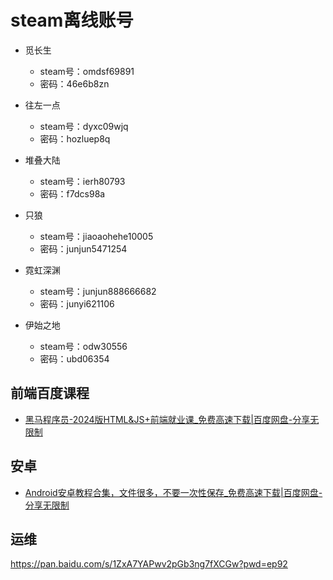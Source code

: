 # steam离线账号

* 觅长生
  * steam号：omdsf69891
  * 密码：46e6b8zn

* 往左一点
  * steam号：dyxc09wjq
  * 密码：hozluep8q
* 堆叠大陆
  * steam号：ierh80793
  * 密码：f7dcs98a
* 只狼
  * steam号：jiaoaohehe10005
  * 密码：junjun5471254
* 霓虹深渊
  * steam号：junjun888666682
  * 密码：junyi621106
* 伊始之地
  * steam号：odw30556
  * 密码：ubd06354



## 前端百度课程

* [黑马程序员-2024版HTML&JS+前端就业课_免费高速下载|百度网盘-分享无限制](https://pan.baidu.com/s/1qeZfwl8yJvn6Z9YJs8W3jQ?pwd=25e2#list/path=%2F)

## 安卓

* [Android安卓教程合集，文件很多，不要一次性保存_免费高速下载|百度网盘-分享无限制](https://pan.baidu.com/s/1N3oIVnRFy8pp4KhuwEIKqQ?pwd=ee43#list/path=%2F)

## 运维

https://pan.baidu.com/s/1ZxA7YAPwv2pGb3ng7fXCGw?pwd=ep92 